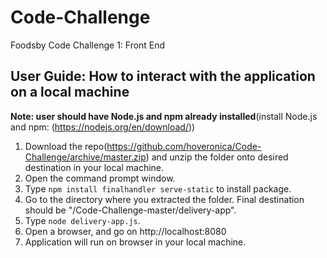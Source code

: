# Code-Challenge
Foodsby Code Challenge 1: Front End

## User Guide: How to interact with the application on a local machine
**Note: user should have Node.js and npm already installed**(install Node.js and npm: (https://nodejs.org/en/download/))
1. Download the repo(https://github.com/hoveronica/Code-Challenge/archive/master.zip) and unzip the folder onto desired destination in your local machine. 
2. Open the command prompt window.
3. Type `npm install finalhandler serve-static` to install package.
4. Go to the directory where you extracted the folder. Final destination should be "/Code-Challenge-master/delivery-app".
5. Type `node delivery-app.js`.
6. Open a browser, and go on http://localhost:8080
7. Application will run on browser in your local machine.

